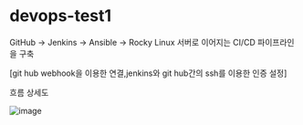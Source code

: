 # devops-test1
GitHub → Jenkins → Ansible → Rocky Linux 서버로 이어지는 CI/CD 파이프라인을 구축

[git hub webhook을 이용한 연결,jenkins와 git hub간의 ssh를 이용한 인증 설정]


흐름 상세도

![image](https://github.com/user-attachments/assets/40d8691c-a7b9-4a37-b6db-7f0732c03e9e)


